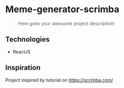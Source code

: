 # Meme-generator-scrimba
> Here goes your awesome project description!

## Technologies
* ReactJS

## Inspiration
Project inspired by tutorial on https://scrimba.com/
